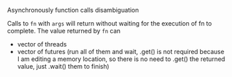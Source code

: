Asynchronously function calls disambiguation

Calls to `fn` with `args` will return without waiting for the execution of fn to complete. The value returned by `fn` can 

- vector of threads
- vector of futures (run all of them and wait, .get() is not required because I am editing a memory location, so there is no need to .get() the returned value, just .wait() them to finish)


